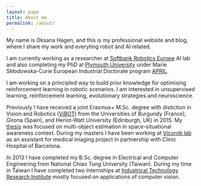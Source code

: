```yaml
---
layout: page
title: About me
permalink: /about/
---
```

My name is Oksana Hagen, and this is my professional website and blog, where I share my work and everyting robot and AI related. 

I am currently working as a researcher at [Softbank Robotics Europe](https://www.softbankrobotics.com/emea/en) AI lab and also completing my PhD at [Plymouth University](https://www.plymouth.ac.uk/research/robotics-neural-systems/people) under Marie Skłodowska-Curie European Industrial Doctorate program [APRIL](https://www.fose1.plymouth.ac.uk/socem/crns/april/#Home). 

I am working on a principled way to build prior knowledge for optimising reinforcement learning in robotic scenarios. I am interested in unsupervised learning, reinforcement learning, evolutionary strategies and neuroscience.

Previously I have received a joint Erasmus+ M.Sc. degree with distiction in Vision and Robotics ([ViBOT](https://www.vibot.org/)) from the Universities of Burgundy (France), Girona (Spain), and Heriot-Watt University (Edinburgh, UK) in 2015. My [thesis](https://ieeexplore.ieee.org/document/7500627) was focused on multi-object estimation in space-situational awareness context. During my masters I have been working at [Vicorob lab](https://vicorob.udg.edu/) as an assistant for medical imaging project in partnership with Clinic Hospital of Barcelona. 

In 2013 I have completed my B.Sc. degree in Electrical and Computer Engineering from National Chiao Tung University (Taiwan). During my time in Taiwan I have completed two internships at [Industrical Technology Research Institute](https://www.itri.org.tw/eng/) mostly focused on applications of computer vision.
